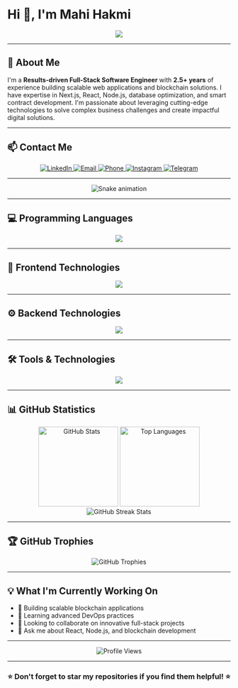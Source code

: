 # Hi 👋, I'm Mahi Hakmi

<div align="center">
  <img src="https://readme-typing-svg.herokuapp.com/?lines=Full-Stack+Software+Engineer;Blockchain+Developer;2.5%2B+Years+Experience;Passionate+Problem+Solver&font=Fira%20Code&center=true&width=440&height=45&color=f75c7e&vCenter=true&size=22&pause=1000" />
</div>

---

## 🚀 About Me

I'm a **Results-driven Full-Stack Software Engineer** with **2.5+ years** of experience building scalable web applications and blockchain solutions. I have expertise in Next.js, React, Node.js, database optimization, and smart contract development. I'm passionate about leveraging cutting-edge technologies to solve complex business challenges and create impactful digital solutions.

---

## 📫 Contact Me

<div align="center">
  <a href="https://www.linkedin.com/in/mahi-abdulhakim-mohammed-53b4b9251/" target="_blank">
    <img src="https://img.shields.io/badge/LinkedIn-0077B5?style=for-the-badge&logo=linkedin&logoColor=white" alt="LinkedIn" />
  </a>
  <a href="mailto:mahiabdul20@gmail.com">
    <img src="https://img.shields.io/badge/Email-D14836?style=for-the-badge&logo=gmail&logoColor=white" alt="Email" />
  </a>
  <a href="tel:+16124615157">
    <img src="https://img.shields.io/badge/Phone-25D366?style=for-the-badge&logo=whatsapp&logoColor=white" alt="Phone" />
  </a>
  <a href="https://instagram.com/cinemagramic" target="_blank">
    <img src="https://img.shields.io/badge/Instagram-E4405F?style=for-the-badge&logo=instagram&logoColor=white" alt="Instagram" />
  </a>
  <a href="https://t.me/MAHANI_KID" target="_blank">
    <img src="https://img.shields.io/badge/Telegram-2CA5E0?style=for-the-badge&logo=telegram&logoColor=white" alt="Telegram" />
  </a>
</div>

---

<div align="center">
  <img src="https://raw.githubusercontent.com/mahi-hakim/mahi-hakim/output/snake.svg" alt="Snake animation" />
</div>

---

## 💻 Programming Languages

<div align="center">
  <img src="https://skillicons.dev/icons?i=cpp,cs,java,js,ts,php,python" />
</div>

---

## 🎨 Frontend Technologies

<div align="center">
  <img src="https://skillicons.dev/icons?i=react,nextjs,html,sass,css,tailwind,bootstrap,redux" />
</div>

---

## ⚙️ Backend Technologies

<div align="center">
  <img src="https://skillicons.dev/icons?i=nodejs,express,nestjs" />
</div>

---

## 🛠️ Tools & Technologies

<div align="center">
  <img src="https://skillicons.dev/icons?i=tensorflow,mongodb,postgresql,mysql,aws,docker,jenkins,azure,firebase,dotnet,selenium,figma,arduino,github" />
</div>

---

## 📊 GitHub Statistics

<div align="center">
  <img src="https://github-readme-stats.vercel.app/api?username=mahi-hakim&hide_title=false&hide_rank=false&show_icons=true&include_all_commits=true&count_private=true&disable_animations=false&theme=radical&locale=en&hide_border=true&border_radius=10" height="180" alt="GitHub Stats" />
  
  <img src="https://github-readme-stats.vercel.app/api/top-langs?username=mahi-hakim&locale=en&hide_title=false&layout=compact&card_width=320&langs_count=8&theme=radical&hide_border=true&border_radius=10" height="180" alt="Top Languages" />
</div>

<div align="center">
  <img src="https://github-readme-streak-stats.herokuapp.com/?user=mahi-hakim&theme=radical&hide_border=true&border_radius=10" alt="GitHub Streak Stats" />
</div>

---

## 🏆 GitHub Trophies

<div align="center">
  <img src="https://github-profile-trophy.vercel.app/?username=mahi-hakim&theme=radical&no-frame=true&no-bg=false&margin-w=4&row=1" alt="GitHub Trophies" />
</div>

---

## 💡 What I'm Currently Working On

- 🔭 Building scalable blockchain applications
- 🌱 Learning advanced DevOps practices
- 👯 Looking to collaborate on innovative full-stack projects
- 💬 Ask me about React, Node.js, and blockchain development

---

<div align="center">
  <img src="https://komarev.com/ghpvc/?username=mahi-hakim&label=Profile%20views&color=0e75b6&style=flat" alt="Profile Views" />
</div>

---

<div align="center">
  <h3>⭐ Don't forget to star my repositories if you find them helpful! ⭐</h3>
</div>
